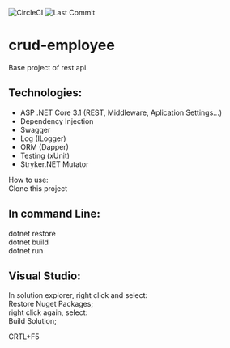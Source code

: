 ![CircleCI](https://img.shields.io/circleci/build/github/Carlinhao/crud-employee)
![Last Commit](https://img.shields.io/github/last-commit/Carlinhao/crud-employee)

# crud-employee
Base project of rest api.


## Technologies:
* ASP .NET Core 3.1 (REST, Middleware, Aplication Settings...)
* Dependency Injection
* Swagger
* Log (ILogger)
* ORM (Dapper)
* Testing (xUnit)
* Stryker.NET Mutator

How to use:</br>
Clone this project</br>
## In command Line:</br>
dotnet restore</br>
dotnet build</br>
dotnet run</br>

## Visual Studio:
In solution explorer, right click and select:</br>
Restore Nuget Packages;</br>
right click again, select:</br>
Build Solution;</br>

CRTL+F5
